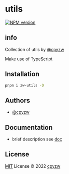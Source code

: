 # utils

[![NPM version](https://img.shields.io/npm/v/zw-utils?color=a1b858&label=)](https://www.npmjs.com/package/zw-utils)






## info

Collection of utils by [@cpyzw](https://github.com/cpyzw)

Make use of TypeScript


## Installation

```bash
pnpm i zw-utils -D

```
    
## Authors

- [@cpyzw](https://github.com/cpyzw)


## Documentation

- brief description see [doc](https://github.com/cpyzw/utils)


## License

[MIT](./LICENSE) License © 2022 [cpyzw](https://github.com/cpyzw)
 
